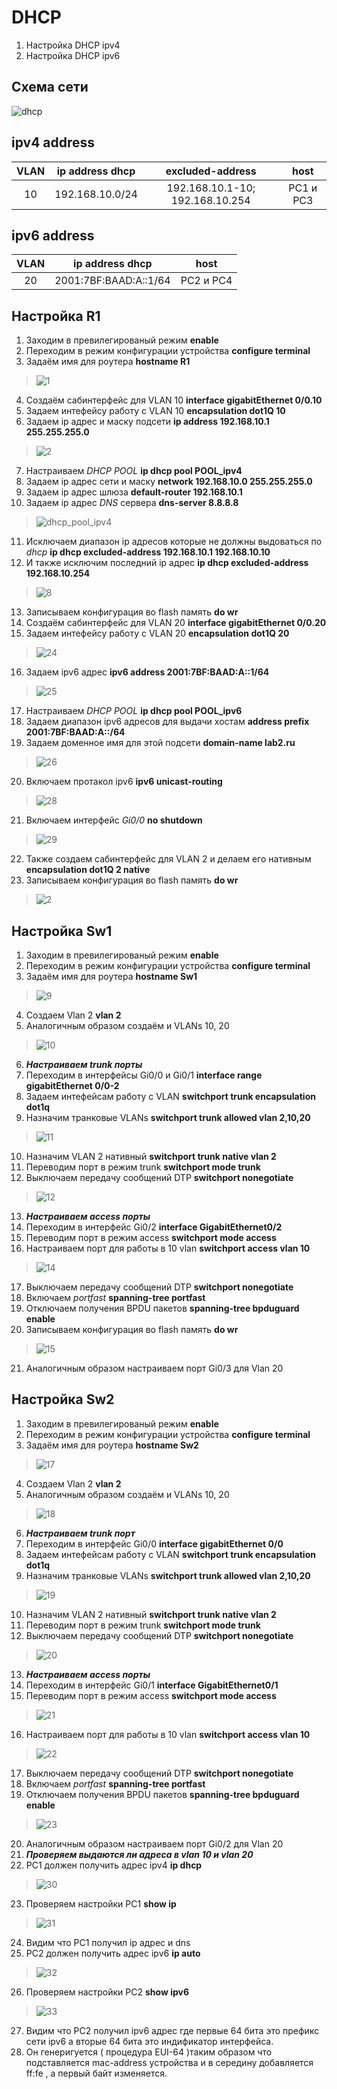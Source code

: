 # DHCP
  1. Настройка DHCP ipv4
  2. Настройка DHCP ipv6
  
  ## Схема сети
  
![dhcp](https://user-images.githubusercontent.com/112701413/192091532-16f77aea-a9df-43d8-b8a6-df5aedf01443.jpg)

  ## ipv4 address 
VLAN | ip address dhcp | excluded-address | host |
:----: | :----------: | :----: | :---: 
10 | 192.168.10.0/24 | 192.168.10.1-10; 192.168.10.254 | PC1 и PC3 

  ## ipv6 address 
VLAN | ip address dhcp | host |
:----: | :----------: | :----: |
20 | 2001:7BF:BAAD:A::1/64 | PC2 и PC4

## Настройка R1
1. Заходим в превилегированый режим **enable**
2. Переходим в режим конфигурации устройства **configure terminal**
3. Задаём имя для роутера **hostname R1**
>![1](https://user-images.githubusercontent.com/112701413/189698770-fa6f5f81-f215-4878-98aa-78ae22549d72.jpg)
4. Создаём сабинтерфейс для VLAN 10  **interface gigabitEthernet 0/0.10**
5. Задаем интефейсу работу с VLAN 10  **encapsulation dot1Q 10**
6. Задаем ip адрес и маску подсети  **ip address 192.168.10.1 255.255.255.0**
>![2](https://user-images.githubusercontent.com/112701413/189699752-132eb6bd-3e2d-4f52-ae22-88ab3d115c5e.jpg)
7. Настраиваем *DHCP POOL* **ip dhcp pool POOL_ipv4**
8. Задаем ip адрес сети и маску **network 192.168.10.0 255.255.255.0**
9. Задаем ip адрес шлюза **default-router 192.168.10.1**
10. Задаем ip адрес *DNS* сервера **dns-server 8.8.8.8**
>![dhcp_pool_ipv4](https://user-images.githubusercontent.com/112701413/192094611-638d45b0-2de5-4806-a7bf-f006a2444ec1.jpg)
11. Исключаем диапазон ip адресов которые не должны выдоваться по *dhcp* **ip dhcp excluded-address 192.168.10.1 192.168.10.10**
12. И также исключим последний ip адрес **ip dhcp excluded-address 192.168.10.254**
>![8](https://user-images.githubusercontent.com/112701413/192094228-cdf1a8b5-b15b-4879-b008-3a5891f01d95.jpg)
13. Записываем конфигурация во flash память **do wr**
14. Создаём сабинтерфейс для VLAN 20  **interface gigabitEthernet 0/0.20**
15. Задаем интефейсу работу с VLAN 20  **encapsulation dot1Q 20**
>![24](https://user-images.githubusercontent.com/112701413/192095198-c101d278-0de9-4c27-8d54-d38fb1652613.jpg)
16. Задаем ipv6 адрес **ipv6 address 2001:7BF:BAAD:A::1/64**
>![25](https://user-images.githubusercontent.com/112701413/192095154-e990653f-a74d-4539-be95-e2d6c3bdc852.jpg)
17. Настраиваем *DHCP POOL* **ip dhcp pool POOL_ipv6**
18. Задаем диапазон ipv6 адресов для выдачи хостам **address prefix 2001:7BF:BAAD:A::/64**
19. Задаем доменное имя для этой подсети **domain-name lab2.ru**
>![26](https://user-images.githubusercontent.com/112701413/192095896-b27b8b13-99c9-4020-a445-508baec80b22.jpg)
20. Включаем протакол ipv6 **ipv6 unicast-routing**
>![28](https://user-images.githubusercontent.com/112701413/192096700-1b6d2838-bb7a-431f-9569-de0b7f573ebd.jpg)
21. Включаем интерфейс *Gi0/0* **no shutdown**
>![29](https://user-images.githubusercontent.com/112701413/192096695-912ee851-117b-4e97-a986-ea327bf816e3.jpg)
22. Также создаем сабинтерфейс для VLAN 2 и делаем его нативным **encapsulation dot1Q 2 native**
23. Записываем конфигурация во flash память **do wr**
>![2](https://user-images.githubusercontent.com/112701413/192096835-d5025c26-10a9-4c75-ab2c-1ccb102d3da3.jpg)

## Настройка Sw1
1. Заходим в превилегированый режим **enable**
2. Переходим в режим конфигурации устройства **configure terminal**
3. Задаём имя для роутера **hostname Sw1**
>![9](https://user-images.githubusercontent.com/112701413/192097353-0748eae8-0f77-4dcb-85be-be8f1a4dce24.jpg)
4. Создаем Vlan 2 **vlan 2**
5. Аналогичным образом создаём и VLANs 10, 20
>![10](https://user-images.githubusercontent.com/112701413/192097430-b702cbe6-74be-4dfa-ab15-0bb7901ba060.jpg)
6. ***Настраиваем trunk порты***
7. Переходим в интерфейсы Gi0/0 и Gi0/1 **interface range gigabitEthernet 0/0-2**
8. Задаем интефейсам работу с VLAN  **switchport trunk encapsulation dot1q**
9. Назначим транковые VLANs **switchport trunk allowed vlan 2,10,20**
>![11](https://user-images.githubusercontent.com/112701413/192097590-bea80ce9-6e4d-48ba-8c36-1f6eb696a4be.jpg)
10. Назначим VLAN 2 нативный **switchport trunk native vlan 2**
11. Переводим порт в режим trunk  **switchport mode trunk**
12. Выключаем передачу сообщений DTP  **switchport nonegotiate**
>![12](https://user-images.githubusercontent.com/112701413/192097630-e6ccff96-5732-4a64-8851-0c6d1d58581c.jpg)
13. ***Настраиваем access порты***
14. Переходим в интерфейс Gi0/2 **interface GigabitEthernet0/2**
15. Переводим порт в режим access **switchport mode access**
16. Настраиваем порт для работы в 10 vlan **switchport access vlan 10**
>![14](https://user-images.githubusercontent.com/112701413/192097741-5be59c73-0c24-4502-8728-b05134e3a588.jpg)
17. Выключаем передачу сообщений DTP  **switchport nonegotiate**
18. Включаем *portfast* **spanning-tree portfast**
19. Отключаем получения BPDU пакетов **spanning-tree bpduguard enable**
20. Записываем конфигурация во flash память **do wr**
>![15](https://user-images.githubusercontent.com/112701413/192098017-f7337f01-719c-4905-a2c8-9ed62271af49.jpg)
21. Аналогичным образом настраиваем порт Gi0/3 для Vlan 20
## Настройка Sw2
1. Заходим в превилегированый режим **enable**
2. Переходим в режим конфигурации устройства **configure terminal**
3. Задаём имя для роутера **hostname Sw2**
>![17](https://user-images.githubusercontent.com/112701413/192098473-90d18850-6951-43cd-8d0c-f04a2aca9105.jpg)
4. Создаем Vlan 2 **vlan 2**
5. Аналогичным образом создаём и VLANs 10, 20
>![18](https://user-images.githubusercontent.com/112701413/192098496-7ce9d548-20cb-4366-851e-a31562740566.jpg)
6. ***Настраиваем trunk порт***
7. Переходим в интерфейс Gi0/0 **interface gigabitEthernet 0/0**
8. Задаем интефейсам работу с VLAN  **switchport trunk encapsulation dot1q**
9. Назначим транковые VLANs **switchport trunk allowed vlan 2,10,20**
>![19](https://user-images.githubusercontent.com/112701413/192098603-f41b114f-e10e-4edb-8a2e-de18a84c8630.jpg)
10. Назначим VLAN 2 нативный **switchport trunk native vlan 2**
11. Переводим порт в режим trunk  **switchport mode trunk**
12. Выключаем передачу сообщений DTP  **switchport nonegotiate**
>![20](https://user-images.githubusercontent.com/112701413/192098682-237b6ab9-2013-4e8b-867f-7068c9dd23cf.jpg)
13. ***Настраиваем access порты***
14. Переходим в интерфейс Gi0/1 **interface GigabitEthernet0/1**
15. Переводим порт в режим access **switchport mode access**
>![21](https://user-images.githubusercontent.com/112701413/192098784-9398815f-e66c-430f-9ec1-74d920017b4d.jpg)
16. Настраиваем порт для работы в 10 vlan **switchport access vlan 10**
>![22](https://user-images.githubusercontent.com/112701413/192098810-62c39596-84a9-458e-9938-01de7b6b8487.jpg)
17. Выключаем передачу сообщений DTP  **switchport nonegotiate**
18. Включаем *portfast* **spanning-tree portfast**
19. Отключаем получения BPDU пакетов **spanning-tree bpduguard enable**
>![23](https://user-images.githubusercontent.com/112701413/192098903-7f8c06b1-5113-4995-8f55-192abcb79548.jpg)
20. Аналогичным образом настраиваем порт Gi0/2 для Vlan 20
21. ***Проверяем выдаются ли адреса в vlan 10 и vlan 20***
22. PC1 должен получить адрес ipv4 **ip dhcp**
>![30](https://user-images.githubusercontent.com/112701413/192099405-8e321707-7247-4ae6-ae05-71029f6d32cd.jpg)
23. Проверяем настройки PC1 **show ip**
>![31](https://user-images.githubusercontent.com/112701413/192099573-508a96cf-4815-4318-85b6-36c3fa9a8156.jpg)
24. Видим что PC1 получил ip адрес и dns
25. PC2 должен получить адрес ipv6 **ip auto**
>![32](https://user-images.githubusercontent.com/112701413/192099634-04e54aea-9b92-4d54-bbcd-08fd458d9eac.jpg)
26. Проверяем настройки PC2 **show ipv6**
> ![33](https://user-images.githubusercontent.com/112701413/192100820-3dd3aec5-1ec9-4b21-86f8-06ab23678f71.jpg)
27. Видим что PC2 получил ipv6 адрес где первые 64 бита это префикс сети ipv6 а вторые 64 бита это индификатор интерфейса. 
28. Он генеригуется ( процедура EUI-64 )таким образом что подставляется mac-address устройства и в середину добавляется ff:fe , а первый байт изменяется. 
